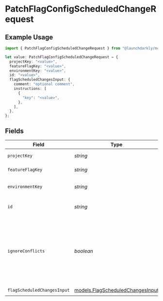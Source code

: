 # PatchFlagConfigScheduledChangeRequest

## Example Usage

```typescript
import { PatchFlagConfigScheduledChangeRequest } from "@launchdarkly/mcp-server/models/operations";

let value: PatchFlagConfigScheduledChangeRequest = {
  projectKey: "<value>",
  featureFlagKey: "<value>",
  environmentKey: "<value>",
  id: "<value>",
  flagScheduledChangesInput: {
    comment: "optional comment",
    instructions: [
      {
        "key": "<value>",
      },
    ],
  },
};
```

## Fields

| Field                                                                                                              | Type                                                                                                               | Required                                                                                                           | Description                                                                                                        |
| ------------------------------------------------------------------------------------------------------------------ | ------------------------------------------------------------------------------------------------------------------ | ------------------------------------------------------------------------------------------------------------------ | ------------------------------------------------------------------------------------------------------------------ |
| `projectKey`                                                                                                       | *string*                                                                                                           | :heavy_check_mark:                                                                                                 | The project key                                                                                                    |
| `featureFlagKey`                                                                                                   | *string*                                                                                                           | :heavy_check_mark:                                                                                                 | The feature flag key                                                                                               |
| `environmentKey`                                                                                                   | *string*                                                                                                           | :heavy_check_mark:                                                                                                 | The environment key                                                                                                |
| `id`                                                                                                               | *string*                                                                                                           | :heavy_check_mark:                                                                                                 | The scheduled change ID                                                                                            |
| `ignoreConflicts`                                                                                                  | *boolean*                                                                                                          | :heavy_minus_sign:                                                                                                 | Whether to succeed (`true`) or fail (`false`) when these new instructions conflict with existing scheduled changes |
| `flagScheduledChangesInput`                                                                                        | [models.FlagScheduledChangesInput](../../models/flagscheduledchangesinput.md)                                      | :heavy_check_mark:                                                                                                 | N/A                                                                                                                |